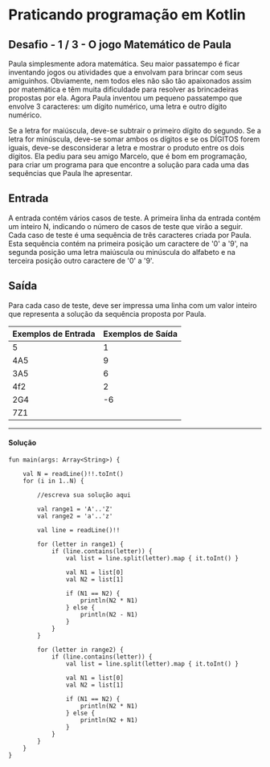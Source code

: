 # **Praticando programação em Kotlin**

## Desafio - **1** **/** **3** **-** **O jogo Matemático de Paula**

Paula simplesmente adora matemática. Seu maior passatempo é ficar inventando jogos ou atividades que a envolvam para brincar com seus amiguinhos. Obviamente, nem todos eles não são tão apaixonados assim por matemática e têm muita dificuldade para resolver as brincadeiras propostas por ela. Agora Paula inventou um pequeno passatempo que envolve 3 caracteres: um dígito numérico, uma letra e outro dígito numérico.

Se a letra for maiúscula, deve-se subtrair o primeiro dígito do segundo. Se a letra for minúscula, deve-se somar ambos os dígitos e se os DÍGITOS forem iguais, deve-se desconsiderar a letra e mostrar o produto entre os dois dígitos. Ela pediu para seu amigo Marcelo, que é bom em programação, para criar um programa para que encontre a solução para cada uma das sequências que Paula lhe apresentar.

## Entrada

A entrada contém vários casos de teste. A primeira linha da entrada contém um inteiro N, indicando o número de casos de teste que virão a seguir. Cada caso de teste é uma sequência de três caracteres criada por Paula. Esta sequência contém na primeira posição um caractere de '0' a '9', na segunda posição uma letra maiúscula ou minúscula do alfabeto e na terceira posição outro caractere de '0' a '9'.

## Saída

Para cada caso de teste, deve ser impressa uma linha com um valor inteiro que representa a solução da sequência proposta por Paula.



| Exemplos de Entrada | Exemplos de Saída |
| ------------------- | ----------------- |
| 5                   | 1                 |
| 4A5                 | 9                 |
| 3A5                 | 6                 |
| 4f2                 | 2                 |
| 2G4                 | -6                |
| 7Z1                 |                   |



<hr />

<h4 align="left">Solução</h4>

    fun main(args: Array<String>) {
        
        val N = readLine()!!.toInt()
        for (i in 1..N) {
        
            //escreva sua solução aqui
           
            val range1 = 'A'..'Z'
            val range2 = 'a'..'z'
            
            val line = readLine()!!
            
            for (letter in range1) {
                if (line.contains(letter)) {
                    val list = line.split(letter).map { it.toInt() }
                    
                    val N1 = list[0]
                    val N2 = list[1]
                    
                    if (N1 == N2) {
                        println(N2 * N1)
                    } else {
                        println(N2 - N1)
                    }
                }
            }
            
            for (letter in range2) {
                if (line.contains(letter)) {
                    val list = line.split(letter).map { it.toInt() }
                    
                    val N1 = list[0]
                    val N2 = list[1]
    
                    if (N1 == N2) {
                        println(N2 * N1)
                    } else {
                        println(N2 + N1)
                    }
                }
            }
        }
    }
    

